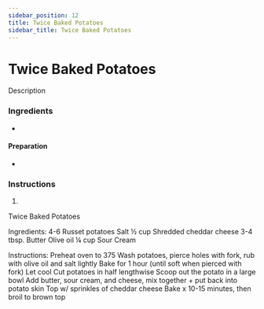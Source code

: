 ```yaml
---
sidebar_position: 12
title: Twice Baked Potatoes
sidebar_title: Twice Baked Potatoes
---
```


# Twice Baked Potatoes
Description

### Ingredients
  -

#### Preparation
  - 

### Instructions
  1. 
  Twice Baked Potatoes

Ingredients:
	4-6 Russet potatoes				Salt
	½ cup Shredded cheddar cheese		3-4 tbsp. Butter
	Olive oil					¼ cup Sour Cream

Instructions:
Preheat oven to 375
Wash potatoes, pierce holes with fork, rub with olive oil and salt lightly
Bake for 1 hour (until soft when pierced with fork)
Let cool
Cut potatoes in half lengthwise
Scoop out the potato in a large bowl
Add butter, sour cream, and cheese, mix together + put back into potato skin
Top w/ sprinkles of cheddar cheese
Bake x 10-15 minutes, then broil to brown top
